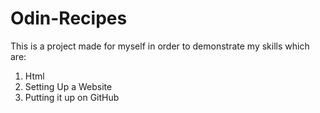 # Odin-Recipes
This is a project
made for myself
in order
to demonstrate my skills
which are:
1. Html
2. Setting Up a Website
3. Putting it up on GitHub